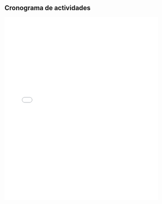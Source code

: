 ## Cronograma de actividades


<embed src="/Tile-Tech/Cronograma-EDT-Completo.pdf" type="application/pdf" width="100%" height="600px" />